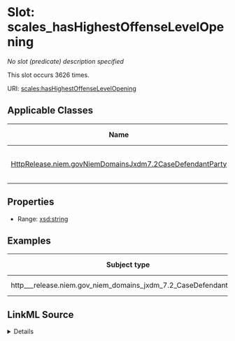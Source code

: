 

# Slot: scales_hasHighestOffenseLevelOpening


_No slot (predicate) description specified_






This slot occurs 3626 times.


URI: [scales:hasHighestOffenseLevelOpening](http://schemas.scales-okn.org/rdf/scales#hasHighestOffenseLevelOpening)



<!-- no inheritance hierarchy -->





## Applicable Classes

| Name | Description | Modifies Slot |
| --- | --- | --- |
| [HttpRelease.niem.govNiemDomainsJxdm7.2CaseDefendantParty](../classes/HttpRelease.niem.govNiemDomainsJxdm7.2CaseDefendantParty.md) | No class (type) description specified |  yes  |







## Properties

* Range: [xsd:string](http://www.w3.org/2001/XMLSchema#string)






## Examples

| Subject type | Object type | Example subject | Example object | Occurrences |
| --- | --- | --- | --- | --- |
| http___release.niem.gov_niem_domains_jxdm_7.2_CaseDefendantParty | string | scales:/Agent/casd;;3:17-cr-00002_a0 | Felony | 3626 |




## LinkML Source

<details>

```yaml
name: scales_hasHighestOffenseLevelOpening
annotations:
  count:
    tag: count
    value: 3626
description: No slot (predicate) description specified
examples:
- object:
    example_object: Felony
    example_object_type: string
    example_predicate: scales:hasHighestOffenseLevelOpening
    example_subject: scales:/Agent/casd;;3:17-cr-00002_a0
    example_subject_type: http___release.niem.gov_niem_domains_jxdm_7.2_CaseDefendantParty
from_schema: scales-kg
rank: 1000
slot_uri: scales:hasHighestOffenseLevelOpening
alias: scales_hasHighestOffenseLevelOpening
domain_of:
- http___release.niem.gov_niem_domains_jxdm_7.2_CaseDefendantParty
range: string

```
</details>